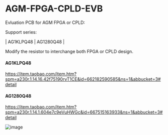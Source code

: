 # AGM-FPGA-CPLD-EVB

Evluation PCB for AGM FPGA or CPLD:

Support series:

| AG1KLPQ48 | AG1280Q48 |

Modify the resistor to interchange both FPGA or CPLD design.

#### AG1KLPQ48

https://item.taobao.com/item.htm?spm=a230r.1.14.16.42f75190rvT1CE&id=662182590585&ns=1&abbucket=3#detail

#### AG1280Q48

https://item.taobao.com/item.htm?spm=a230r.1.14.1.604e7c9eVuHWGc&id=667515163933&ns=1&abbucket=3#detail

![image](https://user-images.githubusercontent.com/115007168/208529325-0b6d93ef-203f-42dc-bf30-efa22f136e5e.png)


